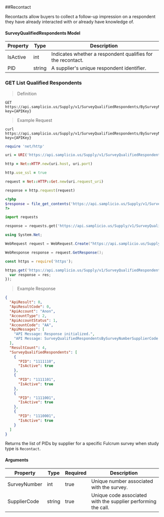 ##Recontact

Recontacts allow buyers to collect a follow-up impression on a respondent they have already interacted with or already have knowledge of.

#### SurveyQualifiedRespondents Model

| Property | Type   | Description                                                 |
|----------|--------|-------------------------------------------------------------|
| IsActive | int    | Indicates whether a respondent qualifies for the recontact. |
| PID      | string | A supplier's unique respondent identifier.                  |

### GET List Qualified Respondents

> Definition

```plaintext
GET  https://api.samplicio.us/Supply/v1/SurveyQualifiedRespondents/BySurveyNumberSupplierCode/{SurveyNumber}/{SupplierCode}?key={APIKey}
```

> Example Request

```shell
curl https://api.samplicio.us/Supply/v1/SurveyQualifiedRespondents/BySurveyNumberSupplierCode/{SurveyNumber}/{SupplierCode}?key={APIKey}
```

```ruby
require 'net/http'

uri = URI('https://api.samplicio.us/Supply/v1/SurveyQualifiedRespondents/BySurveyNumberSupplierCode/{SurveyNumber}/{SupplierCode}?key={APIKey}')

http = Net::HTTP.new(uri.host, uri.port)

http.use_ssl = true

request = Net::HTTP::Get.new(uri.request_uri)

response = http.request(request)  
```

```php
<?php
$response = file_get_contents('https://api.samplicio.us/Supply/v1/SurveyQualifiedRespondents/BySurveyNumberSupplierCode/{SurveyNumber}/{SupplierCode}?key={APIKey}');
?>
```

```python
import requests

response = requests.get('https://api.samplicio.us/Supply/v1/SurveyQualifiedRespondents/BySurveyNumberSupplierCode/{SurveyNumber}/{SupplierCode}?key={APIKey}')
```

```csharp
using System.Net;

WebRequest request = WebRequest.Create("https://api.samplicio.us/Supply/v1/SurveyQualifiedRespondents/BySurveyNumberSupplierCode/{SurveyNumber}/{SupplierCode}?key={APIKey}");

WebResponse response = request.GetResponse();
```

```javascript
const https = require('https');

https.get('https://api.samplicio.us/Supply/v1/SurveyQualifiedRespondents/BySurveyNumberSupplierCode/{SurveyNumber}/{SupplierCode}?key={APIKey}', function(res){
  var response = res;
});
```

> Example Response

```json 
{
  "ApiResult": 0,
  "ApiResultCode": 0,
  "ApiAccount": "Anon",
  "AccountType": 2,
  "ApiAccountStatus": 1,
  "AccountCode": "AA",
  "ApiMessages": [
    "API Message: Response initialized.",
    "API Message: SurveyQualifiedRespondentsBySurveyNumberSupplierCode successful."
  ],
  "ResultCount": 4,
  "SurveyQualifiedRespondents": [
    {
      "PID": "1111110",
      "IsActive": true
    },
    {
      "PID": "1111101",
      "IsActive": true
    },
    {
      "PID": "1111001",
      "IsActive": true
    },
    {
      "PID": "1110001",
      "IsActive": true
    }
  ]
}

```

Returns the list of PIDs by supplier for a specific Fulcrum survey when study type is `Recontact`.



#### Arguments

| Property                     | Type     | Required | Description                                                                                                                                  |
|------------------------------|----------|----------|----------------------------------------------------------------------------------------------------------------------------------------------|
| SurveyNumber                 | int      | true     | Unique number associated with the survey.                                                                                                    |
| SupplierCode                 | string   | true     | Unique code associated with the supplier performing the call.               

       

